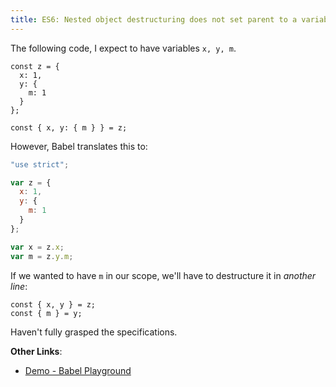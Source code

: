 ```yaml
---
title: ES6: Nested object destructuring does not set parent to a variable
---
```


The following code, I expect to have variables `x, y, m`.

```es6
const z = {
  x: 1,
  y: {
    m: 1
  }
};

const { x, y: { m } } = z;
```

However, Babel translates this to:

```js
"use strict";

var z = {
  x: 1,
  y: {
    m: 1
  }
};

var x = z.x;
var m = z.y.m;
```

If we wanted to have `m` in our scope, we'll have to destructure it in *another line*:

```es6
const { x, y } = z;
const { m } = y;
```

Haven't fully grasped the specifications.

**Other Links**:
- [Demo - Babel Playground](http://babeljs.io/repl/#?experimental=true&evaluate=true&loose=false&spec=false&code=const%20z%20%3D%20%7B%0A%20%20x%3A%201%2C%0A%20%20y%3A%20%7B%0A%20%20%20%20m%3A%201%0A%20%20%7D%0A%7D%3B%0A%0Aconst%20%7B%20x%2C%20y%3A%20%7B%20m%20%7D%20%7D%20%3D%20z%3B)
